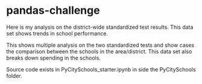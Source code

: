 # pandas-challenge

Here is my analysis on the district-wide standardized test results. This data set shows trends in school performance.

This shows multiple analysis on the two standardized tests and show cases the comparison between the schools in the area/district. This data set also breaks down spending in the schools.

Source code exists in PyCitySchools_starter.ipynb in side the PyCitySchools folder.
